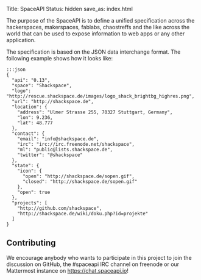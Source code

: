 Title: SpaceAPI
Status: hidden
save_as: index.html

The purpose of the SpaceAPI is to define a unified specification across the
hackerspaces, makerspaces, fablabs, chaostreffs and the like across the world
that can be used to expose information to web apps or any other application.

The specification is based on the JSON data interchange format. The following
example shows how it looks like:

    :::json
    {
      "api": "0.13",
      "space": "Shackspace",
      "logo": "http://rescue.shackspace.de/images/logo_shack_brightbg_highres.png",
      "url": "http://shackspace.de",
      "location": {
        "address": "Ulmer Strasse 255, 70327 Stuttgart, Germany",
        "lon": 9.236,
        "lat": 48.777
      },
      "contact": {
        "email": "info@shackspace.de",
        "irc": "irc://irc.freenode.net/shackspace",
        "ml": "public@lists.shackspace.de",
        "twitter": "@shackspace"
      },
      "state": {
        "icon": {
          "open": "http://shackspace.de/sopen.gif",
          "closed": "http://shackspace.de/sopen.gif"
        },
        "open": true
      },
      "projects": [
        "http://github.com/shackspace",
        "http://shackspace.de/wiki/doku.php?id=projekte"
      ]
    }

## Contributing

We encourage anybody who wants to participate in this project to join the
discussion on GitHub, the #spaceapi IRC channel on freenode or our Mattermost
instance on <https://chat.spaceapi.io>!
